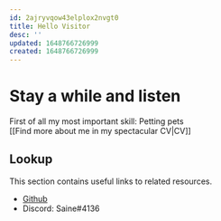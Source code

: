 ```yaml
---
id: 2ajryvqow43elplox2nvgt0
title: Hello Visitor
desc: ''
updated: 1648766726999
created: 1648766726999
---
```

# Stay a while and listen

First of all my most important skill: Petting pets  
[[Find more about me in my spectacular CV|CV]]

## Lookup

This section contains useful links to related resources.

- [Github](https://github.com/Mettcon)
- Discord: Saine#4136


